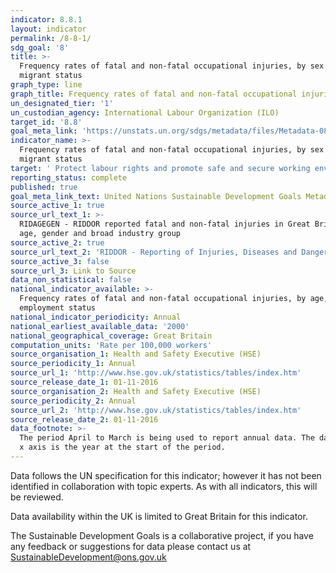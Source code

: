 ```yaml
---
indicator: 8.8.1
layout: indicator
permalink: /8-8-1/
sdg_goal: '8'
title: >-
  Frequency rates of fatal and non-fatal occupational injuries, by sex and
  migrant status
graph_type: line
graph_title: Frequency rates of fatal and non-fatal occupational injuries
un_designated_tier: '1'
un_custodian_agency: International Labour Organization (ILO)
target_id: '8.8'
goal_meta_link: 'https://unstats.un.org/sdgs/metadata/files/Metadata-08-08-01.pdf'
indicator_name: >-
  Frequency rates of fatal and non-fatal occupational injuries, by sex and
  migrant status
target: ' Protect labour rights and promote safe and secure working environments for all workers, including migrant workers, in particular women migrants, and those in precarious employment'
reporting_status: complete
published: true
goal_meta_link_text: United Nations Sustainable Development Goals Metadata (PDF 381 KB)
source_active_1: true
source_url_text_1: >-
  RIDAGEGEN - RIDDOR reported fatal and non-fatal injuries in Great Britain by
  age, gender and broad industry group  
source_active_2: true
source_url_text_2: 'RIDDOR - Reporting of Injuries, Diseases and Dangerous Occurrences Regulations'
source_active_3: false
source_url_3: Link to Source
data_non_statistical: false
national_indicator_available: >-
  Frequency rates of fatal and non-fatal occupational injuries, by age, sex, and
  employment status
national_indicator_periodicity: Annual
national_earliest_available_data: '2000'
national_geographical_coverage: Great Britain
computation_units: 'Rate per 100,000 workers'
source_organisation_1: Health and Safety Executive (HSE)
source_periodicity_1: Annual
source_url_1: 'http://www.hse.gov.uk/statistics/tables/index.htm'
source_release_date_1: 01-11-2016
source_organisation_2: Health and Safety Executive (HSE)
source_periodicity_2: Annual
source_url_2: 'http://www.hse.gov.uk/statistics/tables/index.htm'
source_release_date_2: 01-11-2016
data_footnote: >-
  The period April to March is being used to report annual data. The date on the
  x axis is the year at the start of the period.
---
```

Data follows the UN specification for this indicator; however it has not been identified in collaboration with topic experts. As with all indicators, this will be reviewed. 

Data availability within the UK is limited to Great Britain for this indicator.

The Sustainable Development Goals is a collaborative project, if you have any feedback or suggestions for data please contact us at <SustainableDevelopment@ons.gov.uk>
